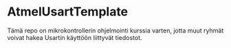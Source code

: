 # AtmelUsartTemplate
Tämä repo on mikrokontrollerin ohjelmointi kurssia varten, jotta muut ryhmät voivat hakea Usartin käyttöön liittyvät tiedostot.
